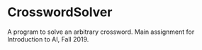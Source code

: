 # CrosswordSolver
A program to solve an arbitrary crossword. Main assignment for Introduction to AI, Fall 2019. 
